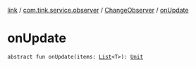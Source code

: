 [link](../../index.md) / [com.tink.service.observer](../index.md) / [ChangeObserver](index.md) / [onUpdate](./on-update.md)

# onUpdate

`abstract fun onUpdate(items: `[`List`](https://kotlinlang.org/api/latest/jvm/stdlib/kotlin.collections/-list/index.html)`<T>): `[`Unit`](https://kotlinlang.org/api/latest/jvm/stdlib/kotlin/-unit/index.html)